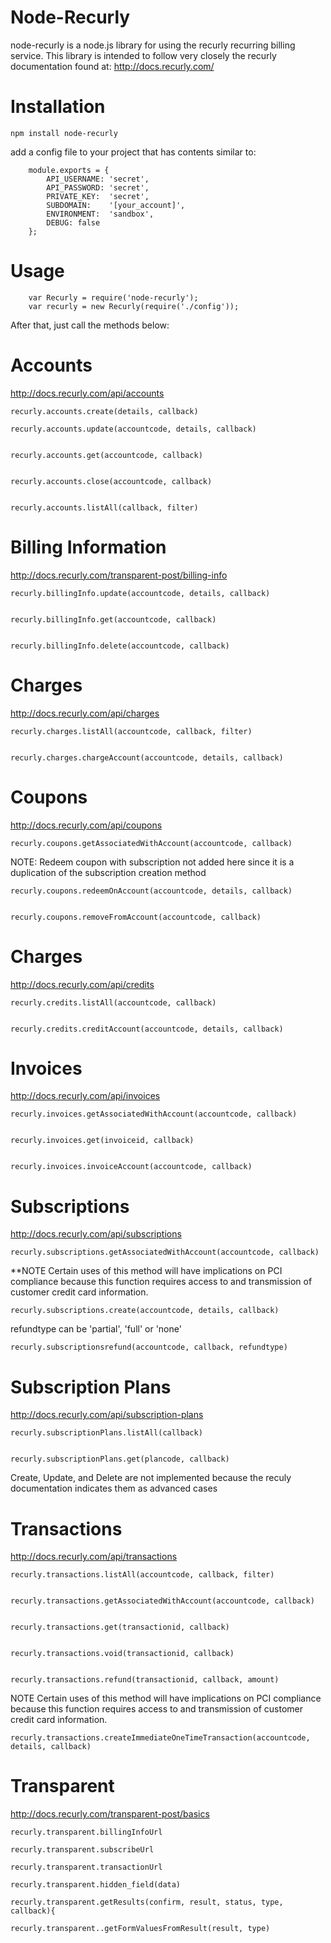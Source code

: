 Node-Recurly
===============

node-recurly is a node.js library for using the recurly recurring billing service. This library is intended to follow very closely the recurly documentation found at:
http://docs.recurly.com/

Installation
===============

	npm install node-recurly

add a config file to your project that has contents similar to:

		module.exports = {
			API_USERNAME: 'secret',
			API_PASSWORD: 'secret',
			PRIVATE_KEY:  'secret',
			SUBDOMAIN:    '[your_account]',
			ENVIRONMENT:  'sandbox',
			DEBUG: false
		};


Usage
===============

		var Recurly = require('node-recurly');
		var recurly = new Recurly(require('./config'));

After that, just call the methods below:


Accounts
===============
http://docs.recurly.com/api/accounts

	recurly.accounts.create(details, callback)

	recurly.accounts.update(accountcode, details, callback) 


	recurly.accounts.get(accountcode, callback) 


	recurly.accounts.close(accountcode, callback) 


	recurly.accounts.listAll(callback, filter)

Billing Information
===============
http://docs.recurly.com/transparent-post/billing-info

	recurly.billingInfo.update(accountcode, details, callback) 


	recurly.billingInfo.get(accountcode, callback) 


	recurly.billingInfo.delete(accountcode, callback) 


Charges
===============
http://docs.recurly.com/api/charges

	recurly.charges.listAll(accountcode, callback, filter) 


	recurly.charges.chargeAccount(accountcode, details, callback) 


Coupons
===============
http://docs.recurly.com/api/coupons

	recurly.coupons.getAssociatedWithAccount(accountcode, callback) 



NOTE: Redeem coupon with subscription not added here since it is a duplication of the subscription creation method

	recurly.coupons.redeemOnAccount(accountcode, details, callback) 


	recurly.coupons.removeFromAccount(accountcode, callback) 

  
Charges
===============
http://docs.recurly.com/api/credits

	recurly.credits.listAll(accountcode, callback) 


	recurly.credits.creditAccount(accountcode, details, callback) 


Invoices
===============
http://docs.recurly.com/api/invoices

	recurly.invoices.getAssociatedWithAccount(accountcode, callback) 


	recurly.invoices.get(invoiceid, callback) 


	recurly.invoices.invoiceAccount(accountcode, callback) 



Subscriptions
===============
http://docs.recurly.com/api/subscriptions

	recurly.subscriptions.getAssociatedWithAccount(accountcode, callback) 



**NOTE Certain uses of this method will have implications on PCI compliance because this
function requires access to and transmission of customer credit card information.

	recurly.subscriptions.create(accountcode, details, callback) 



refundtype can be 'partial', 'full' or 'none'

	recurly.subscriptionsrefund(accountcode, callback, refundtype) 



Subscription Plans
===============
http://docs.recurly.com/api/subscription-plans

	recurly.subscriptionPlans.listAll(callback) 


	recurly.subscriptionPlans.get(plancode, callback) 



Create, Update, and Delete are not implemented because the reculy documentation indicates them as advanced cases


Transactions
===============
http://docs.recurly.com/api/transactions

	recurly.transactions.listAll(accountcode, callback, filter) 


	recurly.transactions.getAssociatedWithAccount(accountcode, callback) 


	recurly.transactions.get(transactionid, callback) 


	recurly.transactions.void(transactionid, callback) 


	recurly.transactions.refund(transactionid, callback, amount) 

NOTE Certain uses of this method will have implications on PCI compliance because this
function requires access to and transmission of customer credit card information.

	recurly.transactions.createImmediateOneTimeTransaction(accountcode, details, callback)

Transparent
==============
http://docs.recurly.com/transparent-post/basics

	recurly.transparent.billingInfoUrl

	recurly.transparent.subscribeUrl

	recurly.transparent.transactionUrl

	recurly.transparent.hidden_field(data)

	recurly.transparent.getResults(confirm, result, status, type, callback){

	recurly.transparent..getFormValuesFromResult(result, type)